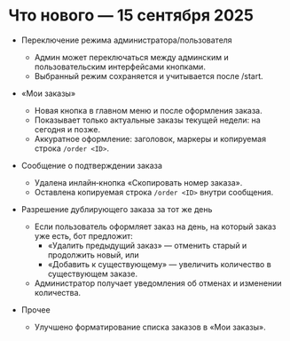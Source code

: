 # Что нового — 15 сентября 2025

- Переключение режима администратора/пользователя
  - Админ может переключаться между админским и пользовательским интерфейсами кнопками.
  - Выбранный режим сохраняется и учитывается после /start.

- «Мои заказы»
  - Новая кнопка в главном меню и после оформления заказа.
  - Показывает только актуальные заказы текущей недели: на сегодня и позже.
  - Аккуратное оформление: заголовок, маркеры и копируемая строка `/order <ID>`.

- Сообщение о подтверждении заказа
  - Удалена инлайн‑кнопка «Скопировать номер заказа».
  - Оставлена копируемая строка `/order <ID>` внутри сообщения.

- Разрешение дублирующего заказа за тот же день
  - Если пользователь оформляет заказ на день, на который заказ уже есть, бот предложит:
    - «Удалить предыдущий заказ» — отменить старый и продолжить новый, или
    - «Добавить к существующему» — увеличить количество в существующем заказе.
  - Администратор получает уведомления об отменах и изменении количества.

- Прочее
  - Улучшено форматирование списка заказов в «Мои заказы».
